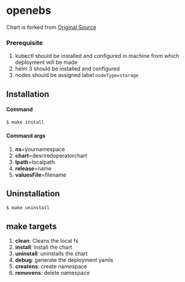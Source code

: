 # openebs
Chart is forked from [Original Source](https://github.com/openebs/charts/tree/master/charts/openebs)

### Prerequisite
1) kubectl should be installed and configured in machine from which deployment will be made
2) helm 3 should be installed and configured
3) nodes should be assigned label ```nodeType=storage```


## Installation
#### Command
```bash
$ make install
```
#### Command args
1) **ns**=yournamespace
2) **chart**=desriredoperatorchart
3) **lpath**=localpath
4) **release**=name
5) **valuesFile**=filename

## Uninstallation
```bash
$ make uninstall
```
## make targets
1) **clean**: Cleans the local fs
2) **install**: install the chart
3) **uninstall**: uninstalls the chart
4) **debug**: generate the deployment yamls
5) **createns**: create namespace
6) **removens**: delete namespace
